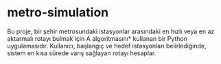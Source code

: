 # metro-simulation
Bu proje, bir şehir metrosundaki istasyonlar arasındaki en hızlı veya en az aktarmalı rotayı bulmak için A algoritmasını* kullanan bir Python uygulamasıdır. Kullanıcı, başlangıç ve hedef istasyonları belirlediğinde, sistem en kısa sürede varış sağlayan rotayı hesaplar.
